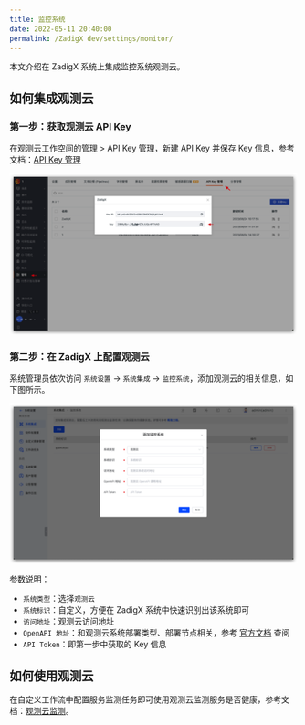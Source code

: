 ```yaml
---
title: 监控系统
date: 2022-05-11 20:40:00
permalink: /ZadigX dev/settings/monitor/
---
```


本文介绍在 ZadigX 系统上集成监控系统观测云。

## 如何集成观测云

###  第一步：获取观测云 API Key

在观测云工作空间的管理 > API Key 管理，新建 API Key 并保存 Key 信息，参考文档：[API Key 管理](https://docs.guance.com/management/api-key/)

![guanceyun](./_images/config_guanceyun_system.png)

### 第二步：在 ZadigX 上配置观测云

系统管理员依次访问 `系统设置` ->  `系统集成` -> `监控系统`，添加观测云的相关信息，如下图所示。

![guanceyun](./_images/config_guanceyun_system_1.png)

参数说明：
- `系统类型`：选择`观测云`
- `系统标识`：自定义，方便在 ZadigX 系统中快速识别出该系统即可
- `访问地址`：观测云访问地址
- `OpenAPI 地址`：和观测云系统部署类型、部署节点相关，参考 [官方文档](https://docs.guance.com/open-api/#endpoint) 查阅
- `API Token`：即第一步中获取的 Key 信息

## 如何使用观测云

在自定义工作流中配置服务监测任务即可使用观测云监测服务是否健康，参考文档：[观测云监测](/ZadigX%20dev/project/workflow-jobs/#观测云监测)。
